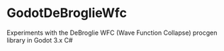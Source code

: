 # GodotDeBroglieWfc
Experiments with the DeBroglie WFC (Wave Function Collapse) procgen library in Godot 3.x C#
